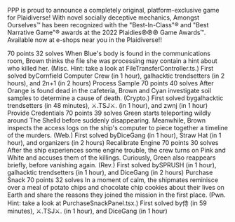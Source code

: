 PPP is proud to announce a completely original, platform-exclusive game for Plaidiverse! With novel socially deceptive mechanics, Amongst Ourselves™ has been recognized with the "Best-In-Class"® and "Best Narrative Game"® awards at the 2022 Plaidies℗℗℗ Game Awards™. Available now at e-shops near you in the Plaidiverse!!

70 points
32 solves
When Blue's body is found in the communications room, Brown thinks the file she was processing may contain a hint about who killed her. (Misc. Hint: take a look at FileTransferController.ts.)
First solved byCornfield Computer Crew (in 1 hour), galhacktic trendsetters (in 2 hours), and 2n+1 (in 2 hours)
Process Sample
70 points
40 solves
After Orange is found dead in the cafeteria, Brown and Cyan investigate soil samples to determine a cause of death. (Crypto.)
First solved bygalhacktic trendsetters (in 48 minutes), ⚔️.TSJ⚔️. (in 1 hour), and zwnj (in 1 hour)
Provide Credentials
70 points
39 solves
Green starts teleporting wildly around The Shelld before suddenly disappearing. Meanwhile, Brown inspects the access logs on the ship's computer to piece together a timeline of the murders. (Web.)
First solved byDiceGang (in 1 hour), Straw Hat (in 1 hour), and organizers (in 2 hours)
Recalibrate Engine
70 points
30 solves
After the ship experiences some engine trouble, the crew turns on Pink and White and accuses them of the killings. Curiously, Green also reappears briefly, before vanishing again. (Rev.)
First solved bySPRUSH (in 1 hour), galhacktic trendsetters (in 1 hour), and DiceGang (in 2 hours)
Purchase Snack
70 points
32 solves
In a moment of calm, the shipmates reminisce over a meal of potato chips and chocolate chip cookies about their lives on Earth and share the reasons they joined the mission in the first place. (Pwn. Hint: take a look at PurchaseSnackPanel.tsx.)
First solved by侍 (in 59 minutes), ⚔️.TSJ⚔️. (in 1 hour), and DiceGang (in 1 hour)
